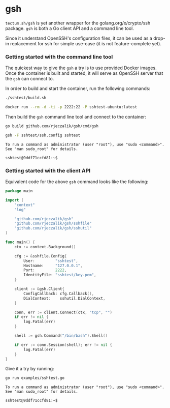# gsh

`tectum.sh/gsh` is yet another wrapper for the golang.org/x/crypto/ssh package. `gsh` is both a Go client API and a command line tool.

Since it understand OpenSSH's configuration files, it can be used as a drop-in replacement for ssh for simple use-case (it is not feature-complete yet).

### Getting started with the command line tool

The quickest way to give the `gsh` a try is to use provided Docker images. Once the container is built and started, it will serve as OpenSSH server that the `gsh` can connect to.

In order to build and start the container, run the following commands:

```bash
./sshtest/build.sh
```
```bash
docker run --rm -d -ti -p 2222:22 -P sshtest-ubuntu:latest
```

Then build the `gsh` command line tool and connect to the container:

```bash
go build github.com/rjeczalik/gsh/cmd/gsh
```
```bash
gsh -F sshtest/ssh.config sshtest
```
```
To run a command as administrator (user "root"), use "sudo <command>".
See "man sudo_root" for details.

sshtest@9ddf71ccfd81:~$ 
```

### Getting started with the client API

Equivalent code for the above `gsh` command looks like the following:

```go
package main

import (
	"context"
	"log"

	"github.com/rjeczalik/gsh"
	"github.com/rjeczalik/gsh/sshfile"
	"github.com/rjeczalik/gsh/sshutil"
)

func main() {
	ctx := context.Background()

	cfg := &sshfile.Config{
		User:         "sshtest",
		Hostname:     "127.0.0.1",
		Port:         2222,
		IdentityFile: "sshtest/key.pem",
	}

	client := &gsh.Client{
		ConfigCallback: cfg.Callback(),
		DialContext:    sshutil.DialContext,
	}

	conn, err := client.Connect(ctx, "tcp", "")
	if err != nil {
		log.Fatal(err)
	}

	shell := gsh.Command("/bin/bash").Shell()

	if err := conn.Session(shell); err != nil {
		log.Fatal(err)
	}
}
```

Give it a try by running:

```bash
go run examples/sshtest.go
```
```
To run a command as administrator (user "root"), use "sudo <command>".
See "man sudo_root" for details.

sshtest@9ddf71ccfd81:~$ 
```

